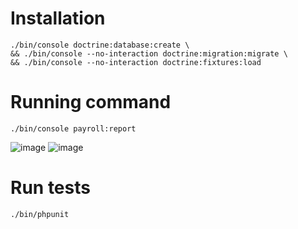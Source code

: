 # Installation
```
./bin/console doctrine:database:create \
&& ./bin/console --no-interaction doctrine:migration:migrate \
&& ./bin/console --no-interaction doctrine:fixtures:load
```

# Running command
```
./bin/console payroll:report
```
![image](https://user-images.githubusercontent.com/351514/112408761-ac09ff80-8d18-11eb-9d97-35f8c875a954.png)
![image](https://user-images.githubusercontent.com/351514/112408700-909ef480-8d18-11eb-83da-5de6fc412646.png)

# Run tests
```
./bin/phpunit
```
